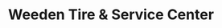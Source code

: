 ---
title: "Weeden Tire & Service Center"
url: /pensacola/weeden-tire-and-service-center/
shop: car repair
---